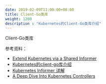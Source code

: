 ```yaml
---
date: 2019-02-09T11:00:00+08:00
title: Client-Go类库
weight: 1200
description : "Kubernetes的Client-Go类库介绍"
---
```


Client-Go类库

参考资料：

- [Extend Kubernetes via a Shared Informer](https://gianarb.it/blog/kubernetes-shared-informer)
- [Kubernetes的client-go库介绍](https://www.jianshu.com/p/d17f70369c35)
- [Kubernetes Informer 详解](https://www.kubernetes.org.cn/2693.html)
- [A Deep Dive Into Kubernetes Controllers](https://engineering.bitnami.com/articles/a-deep-dive-into-kubernetes-controllers.html)